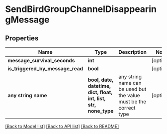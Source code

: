 # SendBirdGroupChannelDisappearingMessage


## Properties
Name | Type | Description | Notes
------------ | ------------- | ------------- | -------------
**message_survival_seconds** | **int** |  | [optional] 
**is_triggered_by_message_read** | **bool** |  | [optional] 
**any string name** | **bool, date, datetime, dict, float, int, list, str, none_type** | any string name can be used but the value must be the correct type | [optional]

[[Back to Model list]](../README.md#documentation-for-models) [[Back to API list]](../README.md#documentation-for-api-endpoints) [[Back to README]](../README.md)


